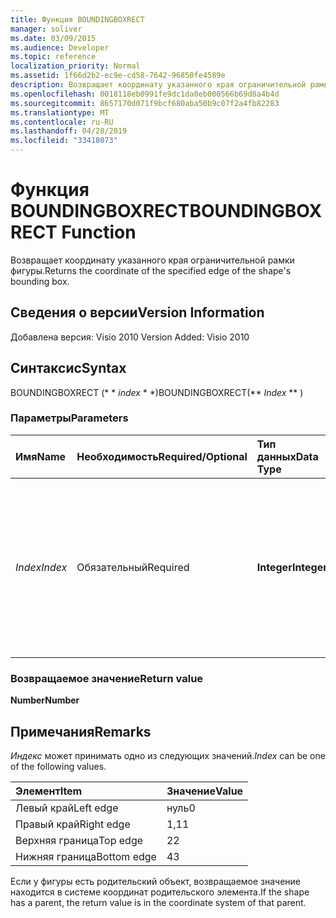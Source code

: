 ```yaml
---
title: Функция BOUNDINGBOXRECT
manager: soliver
ms.date: 03/09/2015
ms.audience: Developer
ms.topic: reference
localization_priority: Normal
ms.assetid: 1f66d2b2-ec9e-cd58-7642-96850fe4589e
description: Возвращает координату указанного края ограничительной рамки фигуры.
ms.openlocfilehash: 0018118eb0991fe9dc1da0eb000566b69d8a4b4d
ms.sourcegitcommit: 8657170d071f9bcf680aba50b9c07f2a4fb82283
ms.translationtype: MT
ms.contentlocale: ru-RU
ms.lasthandoff: 04/28/2019
ms.locfileid: "33418073"
---
```

# <a name="boundingboxrect-function"></a><span data-ttu-id="442a0-103">Функция BOUNDINGBOXRECT</span><span class="sxs-lookup"><span data-stu-id="442a0-103">BOUNDINGBOXRECT Function</span></span>

<span data-ttu-id="442a0-104">Возвращает координату указанного края ограничительной рамки фигуры.</span><span class="sxs-lookup"><span data-stu-id="442a0-104">Returns the coordinate of the specified edge of the shape's bounding box.</span></span>
  
## <a name="version-information"></a><span data-ttu-id="442a0-105">Сведения о версии</span><span class="sxs-lookup"><span data-stu-id="442a0-105">Version Information</span></span>

<span data-ttu-id="442a0-106">Добавлена версия: Visio 2010
</span><span class="sxs-lookup"><span data-stu-id="442a0-106">Version Added: Visio 2010</span></span> 
  
## <a name="syntax"></a><span data-ttu-id="442a0-107">Синтаксис</span><span class="sxs-lookup"><span data-stu-id="442a0-107">Syntax</span></span>

<span data-ttu-id="442a0-108">BOUNDINGBOXRECT (\* \* *index* \* \*)</span><span class="sxs-lookup"><span data-stu-id="442a0-108">BOUNDINGBOXRECT(\*\* *Index* \*\* )</span></span> 
  
### <a name="parameters"></a><span data-ttu-id="442a0-109">Параметры</span><span class="sxs-lookup"><span data-stu-id="442a0-109">Parameters</span></span>

|<span data-ttu-id="442a0-110">**Имя**</span><span class="sxs-lookup"><span data-stu-id="442a0-110">**Name**</span></span>|<span data-ttu-id="442a0-111">**Необходимость**</span><span class="sxs-lookup"><span data-stu-id="442a0-111">**Required/Optional**</span></span>|<span data-ttu-id="442a0-112">**Тип данных**</span><span class="sxs-lookup"><span data-stu-id="442a0-112">**Data Type**</span></span>|<span data-ttu-id="442a0-113">**Описание**</span><span class="sxs-lookup"><span data-stu-id="442a0-113">**Description**</span></span>|
|:-----|:-----|:-----|:-----|
| <span data-ttu-id="442a0-114">_Index_</span><span class="sxs-lookup"><span data-stu-id="442a0-114">_Index_</span></span> <br/> |<span data-ttu-id="442a0-115">Обязательный</span><span class="sxs-lookup"><span data-stu-id="442a0-115">Required</span></span>  <br/> |<span data-ttu-id="442a0-116">**Integer**</span><span class="sxs-lookup"><span data-stu-id="442a0-116">**Integer**</span></span> <br/> |<span data-ttu-id="442a0-117">Край ограничительной рамки фигуры, для которой необходимо получить координаты.</span><span class="sxs-lookup"><span data-stu-id="442a0-117">The edge of the shape's bounding box for which to get the coordinate.</span></span> <span data-ttu-id="442a0-118">Возможные значения приведены в разделе reMarks.</span><span class="sxs-lookup"><span data-stu-id="442a0-118">See Remarks for possible values.</span></span>  <br/> |
   
### <a name="return-value"></a><span data-ttu-id="442a0-119">Возвращаемое значение</span><span class="sxs-lookup"><span data-stu-id="442a0-119">Return value</span></span>

 <span data-ttu-id="442a0-120">**Number**</span><span class="sxs-lookup"><span data-stu-id="442a0-120">**Number**</span></span>
  
## <a name="remarks"></a><span data-ttu-id="442a0-121">Примечания</span><span class="sxs-lookup"><span data-stu-id="442a0-121">Remarks</span></span>

 <span data-ttu-id="442a0-122">*Индекс* может принимать одно из следующих значений.</span><span class="sxs-lookup"><span data-stu-id="442a0-122">*Index*  can be one of the following values.</span></span> 
  
|<span data-ttu-id="442a0-123">**Элемент**</span><span class="sxs-lookup"><span data-stu-id="442a0-123">**Item**</span></span>|<span data-ttu-id="442a0-124">**Значение**</span><span class="sxs-lookup"><span data-stu-id="442a0-124">**Value**</span></span>|
|:-----|:-----|
|<span data-ttu-id="442a0-125">Левый край</span><span class="sxs-lookup"><span data-stu-id="442a0-125">Left edge</span></span>  <br/> |<span data-ttu-id="442a0-126">нуль</span><span class="sxs-lookup"><span data-stu-id="442a0-126">0</span></span>  <br/> |
|<span data-ttu-id="442a0-127">Правый край</span><span class="sxs-lookup"><span data-stu-id="442a0-127">Right edge</span></span>  <br/> |<span data-ttu-id="442a0-128">1,1</span><span class="sxs-lookup"><span data-stu-id="442a0-128">1</span></span>  <br/> |
|<span data-ttu-id="442a0-129">Верхняя граница</span><span class="sxs-lookup"><span data-stu-id="442a0-129">Top edge</span></span>  <br/> |<span data-ttu-id="442a0-130">2</span><span class="sxs-lookup"><span data-stu-id="442a0-130">2</span></span>  <br/> |
|<span data-ttu-id="442a0-131">Нижняя граница</span><span class="sxs-lookup"><span data-stu-id="442a0-131">Bottom edge</span></span>  <br/> |<span data-ttu-id="442a0-132">4</span><span class="sxs-lookup"><span data-stu-id="442a0-132">3</span></span>  <br/> |
   
<span data-ttu-id="442a0-133">Если у фигуры есть родительский объект, возвращаемое значение находится в системе координат родительского элемента.</span><span class="sxs-lookup"><span data-stu-id="442a0-133">If the shape has a parent, the return value is in the coordinate system of that parent.</span></span>
  


